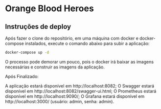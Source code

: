 # Orange Blood Heroes

## Instruções de deploy
Após fazer o clone do repositório, em uma máquina com docker e docker-compose instalados, execute o comando abaixo para subir a aplicação:
```bash
docker-compose up -d
```
O processo pode demorar um pouco, pois o docker irá baixar as imagens necessárias e construir as imagens da aplicação.

Após Finalizado:

A aplicação estará disponível em http://localhost:8082;
O Swagger estará disponível em http://localhost:8082/swagger-ui.html;
O Prometheus estará disponível em http://localhost:9090/;
O Grafana estará disponível em http://localhost:3000/ (usuário: admin, senha: admin).

